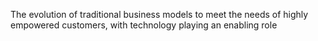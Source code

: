 The evolution of traditional business models to meet the needs of highly empowered customers, with technology playing an enabling role